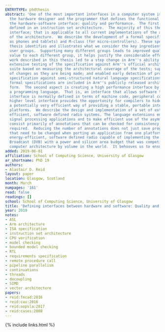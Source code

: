 ```yaml
---
ENTRYTYPE: phdthesis
abstract: 'One of the most important interfaces in a computer system is the interface between hardware and software.  This interface is the contract between
  the hardware designer and the programmer that defines the functional behaviour of the hardware.  This thesis examines two critical aspects of defining
  the hardware-software interface: quality and performance.  The first aspect is creating a high quality specification of the interface as conventionally
  defined in an instruction set architecture.  The majority of this thesis is concerned with creating a specification that covers the full scope of the
  interface; that is applicable to all current implementations of the architecture; and that can be trusted to accurately describe the behaviour of implementations
  of the architecture.  We describe the development of a formal specification of the two major types of Arm processors: A-class (for mobile devices such
  as phones and tablets) and M-class (for micro-controllers). These specifications are unparalleled in their scope, applicability and trustworthiness.  This
  thesis identifies and illustrates what we consider the key ingredient in achieving this goal: creating a specification that is used by many different
  user groups.  Supporting many different groups leads to improved quality as each group finds different problems in the specification; and, by providing
  value to each different group, it helps justify the considerable effort required to create a high quality specification of a major processor architecture.  The
  work described in this thesis led to a step change in Arm''s ability to use formal verification techniques to detect errors in their processors; enabled
  extensive testing of the specification against Arm''s official architecture conformance suite; improved the quality of Arm''s architecture conformance
  suite based on measuring the architectural coverage of the tests; supported earlier, faster development of architecture extensions by enabling animation
  of changes as they are being made; and enabled early detection of problems created from architecture extensions by performing formal validation of the
  specification against semi-structured natural language specifications.  As far as we are aware, no other mainstream processor architecture has this capability.  The
  formal specifications are included in Arm''s publicly released architecture reference manuals and the A-class specification is also released in machine-readable
  form.  The second aspect is creating a high performance interface by defining the hardware-software interface of a software-defined radio subsystem using
  a programming language.  That is, an interface that allows software to exploit the potential performance of the underlying hardware.  While the hardware-software
  interface is normally defined in terms of machine code, peripheral control registers and memory maps, we define it using a programming language instead.  This
  higher level interface provides the opportunity for compilers to hide some of the low-level differences between different systems from the programmer:
  a potentially very efficient way of providing a stable, portable interface without having to add hardware to provide portability between different hardware
  platforms.  We describe the design and implementation of a set of extensions to the C programming language to support programming high performance, energy
  efficient, software defined radio systems. The language extensions enable the programmer to exploit the pipeline parallelism typically present in digital
  signal processing applications and to make efficient use of the asymmetric multiprocessor systems designed to support such applications.  The extensions
  consist primarily of annotations that can be checked for consistency and that support annotation inference in order to reduce the number of annotations
  required.  Reducing the number of annotations does not just save programmer effort, it also improves portability by reducing the number of annotations
  that need to be changed when porting an application from one platform to another.  This work formed part of a project that developed a high-performance,
  energy-efficient, software defined radio capable of implementing the physical layers of the 4G cellphone standard (LTE), 802.11a WiFi and Digital Video
  Broadcast (DVB) with a power and silicon area budget that was competitive with a conventional custom ASIC solution.  The Arm architecture is the largest
  computer architecture by volume in the world.  It behooves us to ensure that the interface it describes is appropriately defined.'
added: 2019-06-01
affiliation: School of Computing Science, University of Glasgow
ar_shortname: PhD 19
authors:
- Alastair D. Reid
layout: paper
location: Glasgow, Scotland
month: March
numpages: '161'
read: false
readings: []
school: School of Computing Science, University of Glasgow
title: 'Defining interfaces between hardware and software: Quality and performance'
year: 2019
notes:
- ASL
- Arm architecture
- ISA specification
- instruction set architecture
- CPU verification
- model checking
- bounded model checking
- RTL
- requirements specification
- remote procedure call
- pipeline parallelism
- continuations
- threads
- decoupling
- SIMD
- vector architecture
papers:
- reid:fmcad:2016
- reid:cav:2016
- reid:oopsla:2017
- reid:cases:2008
---
```


{% include links.html %}
